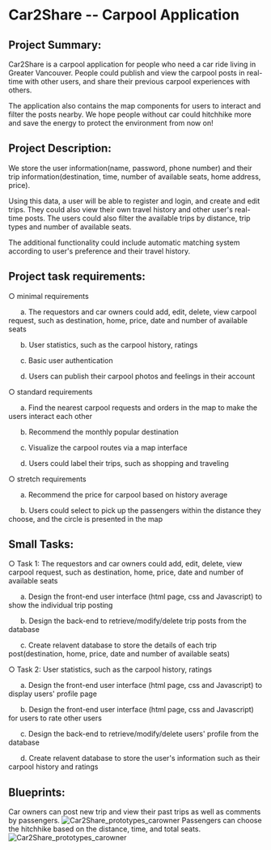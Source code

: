# Car2Share -- Carpool Application

## Project Summary:

Car2Share is a carpool application for people who need a car ride living in Greater Vancouver. People could publish and view the carpool posts in real-time with other users, and share their previous carpool experiences with others.

The application also contains the map components for users to interact and filter the posts nearby. We hope people without car could hitchhike more and save the energy to protect the environment from now on!

## Project Description:
We store the user information(name, password, phone number) and their trip information(destination, time, number of available seats, home address, price).

Using this data, a user will be able to register and login, and create and edit trips. They could also view their own travel history and other user's real-time posts. The users could also filter the available trips by distance, trip types and number of available seats.

The additional functionality could include automatic matching system according to user's preference and their travel history.

## Project task requirements:
○ minimal requirements

&nbsp;&nbsp;&nbsp;&nbsp;&nbsp;&nbsp;a. The requestors and car owners could add, edit, delete, view carpool request, such as destination, home, price, date and number of available seats

&nbsp;&nbsp;&nbsp;&nbsp;&nbsp;&nbsp;b. User statistics, such as the carpool history, ratings

&nbsp;&nbsp;&nbsp;&nbsp;&nbsp;&nbsp;c. Basic user authentication

&nbsp;&nbsp;&nbsp;&nbsp;&nbsp;&nbsp;d. Users can publish their carpool photos and feelings in their account

○ standard requirements

&nbsp;&nbsp;&nbsp;&nbsp;&nbsp;&nbsp;a. Find the nearest carpool requests and orders in the map to make the users interact each other

&nbsp;&nbsp;&nbsp;&nbsp;&nbsp;&nbsp;b. Recommend the monthly popular destination

&nbsp;&nbsp;&nbsp;&nbsp;&nbsp;&nbsp;c. Visualize the carpool routes via a map interface

&nbsp;&nbsp;&nbsp;&nbsp;&nbsp;&nbsp;d. Users could label their trips, such as shopping and traveling

○ stretch requirements

&nbsp;&nbsp;&nbsp;&nbsp;&nbsp;&nbsp;a. Recommend the price for carpool based on history average

&nbsp;&nbsp;&nbsp;&nbsp;&nbsp;&nbsp;b. Users could select to pick up the passengers within the distance they choose, and the circle is presented in the map

## Small Tasks:
○ Task 1: The requestors and car owners could add, edit, delete, view carpool request, such as destination, home, price, date and number of available seats

&nbsp;&nbsp;&nbsp;&nbsp;&nbsp;&nbsp;a. Design the front-end user interface (html page, css and Javascript) to show the individual trip posting

&nbsp;&nbsp;&nbsp;&nbsp;&nbsp;&nbsp;b. Design the back-end to retrieve/modify/delete trip posts from the database

&nbsp;&nbsp;&nbsp;&nbsp;&nbsp;&nbsp;c. Create relavent database to store the details of each trip post(destination, home, price, date and number of available seats)

○ Task 2: User statistics, such as the carpool history, ratings

&nbsp;&nbsp;&nbsp;&nbsp;&nbsp;&nbsp;a. Design the front-end user interface (html page, css and Javascript) to display users' profile page

&nbsp;&nbsp;&nbsp;&nbsp;&nbsp;&nbsp;b. Design the front-end user interface (html page, css and Javascript) for users to rate other users

&nbsp;&nbsp;&nbsp;&nbsp;&nbsp;&nbsp;c. Design the back-end to retrieve/modify/delete users' profile from the database

&nbsp;&nbsp;&nbsp;&nbsp;&nbsp;&nbsp;d. Create relavent database to store the user's information such as their carpool history and ratings

## Blueprints:
Car owners can post new trip and view their past trips as well as comments by passengers.
![Car2Share_prototypes_carowner](https://user-images.githubusercontent.com/52093783/170796118-4396c743-32b0-4f33-a149-b7b643ebfe06.jpg)
Passengers can choose the hitchhike based on the distance, time, and total seats.
![Car2Share_prototypes_carowner](https://user-images.githubusercontent.com/52093783/170796692-650dcbd8-1fe3-4ef5-9cd0-6ef99e7a95ae.jpg)

